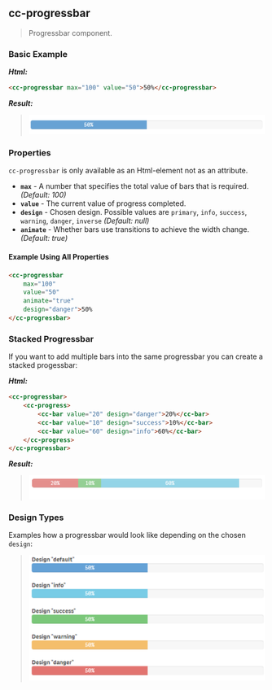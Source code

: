 ## cc-progressbar

> Progressbar component.


### Basic Example

***Html:***

```html
<cc-progressbar max="100" value="50">50%</cc-progressbar>
```

***Result:***

> ![](docs/images/component_wiProgressbar_BasicExample.png)


### Properties

`cc-progressbar` is only available as an Html-element not as an attribute.

* **`max`** - A number that specifies the total value of bars that is required. *(Default: 100)*
* **`value`** - The current value of progress completed. 
* **`design`** - Chosen design. Possible values are `primary`, `info`, `success`, `warning`, `danger`, `inverse` *(Default: null)*
* **`animate`** - Whether bars use transitions to achieve the width change. *(Default: true)*

#### Example Using All Properties

```html
<cc-progressbar 
	max="100" 
	value="50" 
	animate="true" 
	design="danger">50%
</cc-progressbar>
```

### Stacked Progressbar

If you want to add multiple bars into the same progressbar you can create a stacked progessbar:

***Html:***
```html
<cc-progressbar>
    <cc-progress>
        <cc-bar value="20" design="danger">20%</cc-bar>
        <cc-bar value="10" design="success">10%</cc-bar>
        <cc-bar value="60" design="info">60%</cc-bar>
    </cc-progress>
</cc-progressbar>
```

***Result:***


> ![](docs/images/component_wiProgressbar_StackedProgressbar.png)


### Design Types

Examples how a progressbar would look like depending on the chosen `design`:

> ![](docs/images/component_wiProgressbar_Types.png)



